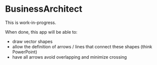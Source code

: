 # BusinessArchitect

This is work-in-progress.

When done, this app will be able to:
- draw vector shapes
- allow the definition of arrows / lines that connect these shapes (think PowerPoint)
- have all arrows avoid overlapping and minimize crossing
